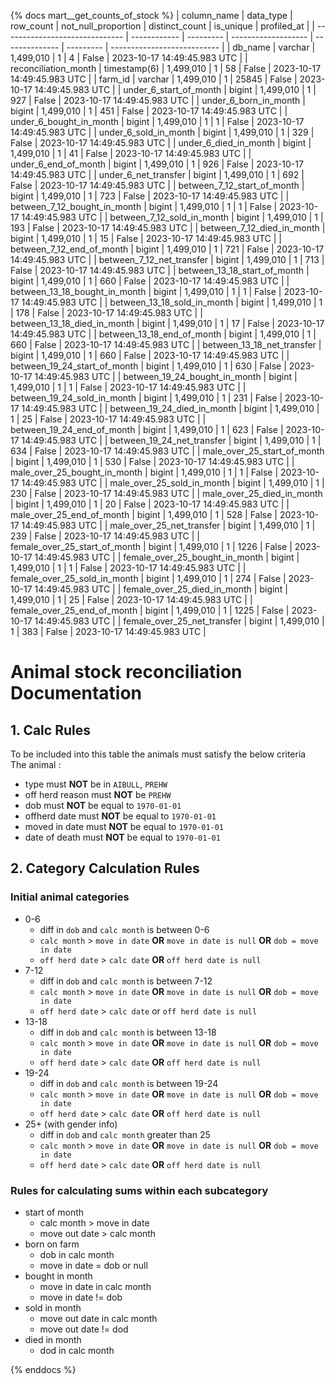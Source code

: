 {% docs mart__get_counts_of_stock %}
| column_name                    | data_type    | row_count | not_null_proportion | distinct_count | is_unique | profiled_at                 |
| ------------------------------ | ------------ | --------- | ------------------- | -------------- | --------- | --------------------------- |
| db_name                        | varchar      | 1,499,010 |                   1 |              4 |     False | 2023-10-17 14:49:45.983 UTC |
| reconciliation_month           | timestamp(6) | 1,499,010 |                   1 |             58 |     False | 2023-10-17 14:49:45.983 UTC |
| farm_id                        | varchar      | 1,499,010 |                   1 |          25845 |     False | 2023-10-17 14:49:45.983 UTC |
| under_6_start_of_month         | bigint       | 1,499,010 |                   1 |            927 |     False | 2023-10-17 14:49:45.983 UTC |
| under_6_born_in_month          | bigint       | 1,499,010 |                   1 |            451 |     False | 2023-10-17 14:49:45.983 UTC |
| under_6_bought_in_month        | bigint       | 1,499,010 |                   1 |              1 |     False | 2023-10-17 14:49:45.983 UTC |
| under_6_sold_in_month          | bigint       | 1,499,010 |                   1 |            329 |     False | 2023-10-17 14:49:45.983 UTC |
| under_6_died_in_month          | bigint       | 1,499,010 |                   1 |             41 |     False | 2023-10-17 14:49:45.983 UTC |
| under_6_end_of_month           | bigint       | 1,499,010 |                   1 |            926 |     False | 2023-10-17 14:49:45.983 UTC |
| under_6_net_transfer           | bigint       | 1,499,010 |                   1 |            692 |     False | 2023-10-17 14:49:45.983 UTC |
| between_7_12_start_of_month    | bigint       | 1,499,010 |                   1 |            723 |     False | 2023-10-17 14:49:45.983 UTC |
| between_7_12_bought_in_month   | bigint       | 1,499,010 |                   1 |              1 |     False | 2023-10-17 14:49:45.983 UTC |
| between_7_12_sold_in_month     | bigint       | 1,499,010 |                   1 |            193 |     False | 2023-10-17 14:49:45.983 UTC |
| between_7_12_died_in_month     | bigint       | 1,499,010 |                   1 |             15 |     False | 2023-10-17 14:49:45.983 UTC |
| between_7_12_end_of_month      | bigint       | 1,499,010 |                   1 |            721 |     False | 2023-10-17 14:49:45.983 UTC |
| between_7_12_net_transfer      | bigint       | 1,499,010 |                   1 |            713 |     False | 2023-10-17 14:49:45.983 UTC |
| between_13_18_start_of_month   | bigint       | 1,499,010 |                   1 |            660 |     False | 2023-10-17 14:49:45.983 UTC |
| between_13_18_bought_in_month  | bigint       | 1,499,010 |                   1 |              1 |     False | 2023-10-17 14:49:45.983 UTC |
| between_13_18_sold_in_month    | bigint       | 1,499,010 |                   1 |            178 |     False | 2023-10-17 14:49:45.983 UTC |
| between_13_18_died_in_month    | bigint       | 1,499,010 |                   1 |             17 |     False | 2023-10-17 14:49:45.983 UTC |
| between_13_18_end_of_month     | bigint       | 1,499,010 |                   1 |            660 |     False | 2023-10-17 14:49:45.983 UTC |
| between_13_18_net_transfer     | bigint       | 1,499,010 |                   1 |            660 |     False | 2023-10-17 14:49:45.983 UTC |
| between_19_24_start_of_month   | bigint       | 1,499,010 |                   1 |            630 |     False | 2023-10-17 14:49:45.983 UTC |
| between_19_24_bought_in_month  | bigint       | 1,499,010 |                   1 |              1 |     False | 2023-10-17 14:49:45.983 UTC |
| between_19_24_sold_in_month    | bigint       | 1,499,010 |                   1 |            231 |     False | 2023-10-17 14:49:45.983 UTC |
| between_19_24_died_in_month    | bigint       | 1,499,010 |                   1 |             25 |     False | 2023-10-17 14:49:45.983 UTC |
| between_19_24_end_of_month     | bigint       | 1,499,010 |                   1 |            623 |     False | 2023-10-17 14:49:45.983 UTC |
| between_19_24_net_transfer     | bigint       | 1,499,010 |                   1 |            634 |     False | 2023-10-17 14:49:45.983 UTC |
| male_over_25_start_of_month    | bigint       | 1,499,010 |                   1 |            530 |     False | 2023-10-17 14:49:45.983 UTC |
| male_over_25_bought_in_month   | bigint       | 1,499,010 |                   1 |              1 |     False | 2023-10-17 14:49:45.983 UTC |
| male_over_25_sold_in_month     | bigint       | 1,499,010 |                   1 |            230 |     False | 2023-10-17 14:49:45.983 UTC |
| male_over_25_died_in_month     | bigint       | 1,499,010 |                   1 |             20 |     False | 2023-10-17 14:49:45.983 UTC |
| male_over_25_end_of_month      | bigint       | 1,499,010 |                   1 |            528 |     False | 2023-10-17 14:49:45.983 UTC |
| male_over_25_net_transfer      | bigint       | 1,499,010 |                   1 |            239 |     False | 2023-10-17 14:49:45.983 UTC |
| female_over_25_start_of_month  | bigint       | 1,499,010 |                   1 |           1226 |     False | 2023-10-17 14:49:45.983 UTC |
| female_over_25_bought_in_month | bigint       | 1,499,010 |                   1 |              1 |     False | 2023-10-17 14:49:45.983 UTC |
| female_over_25_sold_in_month   | bigint       | 1,499,010 |                   1 |            274 |     False | 2023-10-17 14:49:45.983 UTC |
| female_over_25_died_in_month   | bigint       | 1,499,010 |                   1 |             25 |     False | 2023-10-17 14:49:45.983 UTC |
| female_over_25_end_of_month    | bigint       | 1,499,010 |                   1 |           1225 |     False | 2023-10-17 14:49:45.983 UTC |
| female_over_25_net_transfer    | bigint       | 1,499,010 |                   1 |            383 |     False | 2023-10-17 14:49:45.983 UTC |

# **Animal stock reconciliation Documentation** 
## 1. Calc Rules    
To be included into this table the animals must satisfy the below criteria   
The animal :
-  type must **NOT** be in ```AIBULL```, ```PREHW```
-  off herd reason must **NOT** be ```PREHW```
-  dob must **NOT** be equal to ```1970-01-01```
-  offherd date must **NOT** be equal to ```1970-01-01```
-  moved in date must **NOT** be equal to ```1970-01-01```
-  date of death must **NOT** be equal to ```1970-01-01```

## 2. Category  Calculation Rules

### Initial animal categories
* 0-6
	* diff in ```dob``` and ```calc month``` is between 0-6
	* ```calc month``` > ```move in date``` **OR** ```move in date is null```  **OR** ```dob = move in date```
	* ```off herd date``` > ```calc date``` **OR** ```off herd date is null```
* 7-12
	* diff in ```dob``` and ```calc month``` is between 7-12
	* ```calc month``` > ```move in date``` **OR** ```move in date is null```  **OR** ```dob = move in date```
	* ```off herd date``` > ```calc date``` or ```off herd date is null```
* 13-18
    * diff in ```dob``` and ```calc month``` is between 13-18
	* ```calc month``` > ```move in date``` **OR** ```move in date is null```  **OR** ```dob = move in date```
	* ```off herd date``` > ```calc date``` **OR** ```off herd date is null```
* 19-24
    * diff in ```dob``` and ```calc month``` is between 19-24
	* ```calc month``` > ```move in date``` **OR** ```move in date is null```  **OR** ```dob = move in date```
	* ```off herd date``` > ```calc date``` **OR** ```off herd date is null```
* 25+ (with gender info)
    * diff in ```dob``` and ```calc month``` greater than 25
	* ```calc month``` > ```move in date``` **OR** ```move in date is null```  **OR** ```dob = move in date```
	* ```off herd date``` > ```calc date``` **OR** ```off herd date is null```


### Rules for calculating sums within each subcategory 
* start of month
	* calc month > move in date
	* move out date > calc month
* born on farm
	 * dob in calc month
	 * move in date = dob or null
* bought in month
	* move in date in calc month
	* move in date != dob
* sold in month
	* move out date in calc month
	* move out date != dod
* died in month
	* dod in calc month 
	



{% enddocs %}